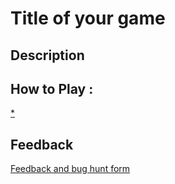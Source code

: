 # Title of your game

## Description

## How to Play :
[*](angelosync.html)
## Feedback
[Feedback and bug hunt form](https://docs.google.com/forms/d/e/1FAIpQLSe5AjVCKgfU8VI61ev-CRkkWf5DuTzzeYRr9bUfFnHZKqmpmQ/viewform?usp=sf_link)
